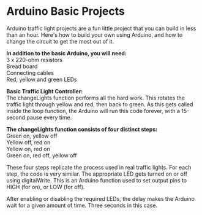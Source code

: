 # Arduino Basic Projects
Arduino traffic light projects are a fun little project that you can build in less than an hour. Here's how to build your own using Arduino, and how to change the circuit to get the most out of it. <br>

**In addition to the basic Arduino, you will need:** <br>
3 x 220-ohm resistors <br>
Bread board <br>
Connecting cables <br>
Red, yellow and green LEDs <br>

**Basic Traffic Light Controller:** <br>
The changeLights function performs all the hard work. This rotates the traffic light through yellow and red, then back to green. As this gets called inside the loop function, the Arduino will run this code forever, with a 15-second pause every time. <br>

**The changeLights function consists of four distinct steps:** <br>
Green on, yellow off <br>
Yellow off, red on <br>
Yellow on, red on <br>
Green on, red off, yellow off<br>

These four steps replicate the process used in real traffic lights. For each step, the code is very similar. The appropriate LED gets turned on or off using digitalWrite. This is an Arduino function used to set output pins to HIGH (for on), or LOW (for off).<br>

After enabling or disabling the required LEDs, the delay makes the Arduino wait for a given amount of time. Three seconds in this case.
